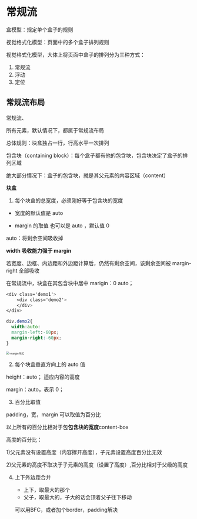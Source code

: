 

# 常规流

盒模型：规定单个盒子的规则

视觉格式化模型：页面中的多个盒子排列规则

视觉格式化模型，大体上将页面中盒子的排列分为三种方式：

1. 常规流
2. 浮动
3. 定位

## 常规流布局

常规流、

所有元素，默认情况下，都属于常规流布局

总体规则：块盒独占一行，行高水平一次排列

包含块（containing block）：每个盒子都有他的包含块，包含块决定了盒子的排列区域

绝大部分情况下：盒子的包含块，就是其父元素的内容区域（content）

**块盒**

1. 每个块盒的总宽度，必须刚好等于包含块的宽度

- 宽度的默认值是 auto

- margin 的取值 也可以是 auto ，默认值 0

auto：将剩余空间吸收掉

**width 吸收能力强于 margin**

若宽度、边框、内边距和外边距计算后，仍然有剩余空间，该剩余空间被 margin-right 全部吸收

在常规流中，块盒在其包含块中居中 marigin：0 auto；

```css
<div class='demo1'>
	<div class='demo2'>
	</div>
</div>

div.demo2{
  width:auto:
  margin-left:-60px;
  margin-right:-60px;
}
```

<img src="https://tva1.sinaimg.cn/large/008eGmZEgy1gpql8q9spkj30yu0g2mxd.jpg" alt="-margin样式" style="zoom:50%;" />

2. 每个块盒垂直方向上的 auto 值

height：auto； 适应内容的高度

margin：auto，表示 0；

3. 百分比取值

padding，宽，margin 可以取值为百分比

以上所有的百分比相对于包**包含块的宽度**content-box

高度的百分比：

1)父元素没有设置高度（内容撑开高度），子元素设置高度百分比无效

2)父元素的高度不取决于子元素的高度（设置了高度）,百分比相对于父级的高度

4. 上下外边距合并

   - 上下，取最大的那个
   - 父子，取最大的，子大的话会顶着父子往下移动

   可以用BFC，或者加个border，padding解决